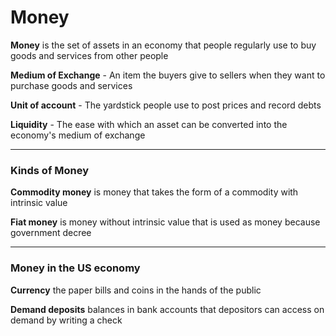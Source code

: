 # Money

**Money** is the set of assets in an economy that people regularly use to buy goods and services from other people

**Medium of Exchange** - An item the buyers give to sellers when they want to purchase goods and services

**Unit of account** - The yardstick people use to post prices and record debts

**Liquidity** - The ease with which an asset can be converted into the economy's medium of exchange

***

### Kinds of Money

**Commodity money** is money that takes the form of a commodity with intrinsic value

**Fiat money** is money without intrinsic value that is used as money because government decree

***

### Money in the US economy

**Currency** the paper bills and coins in the hands of the public

**Demand deposits** balances in bank accounts that depositors can access on demand by writing a check
